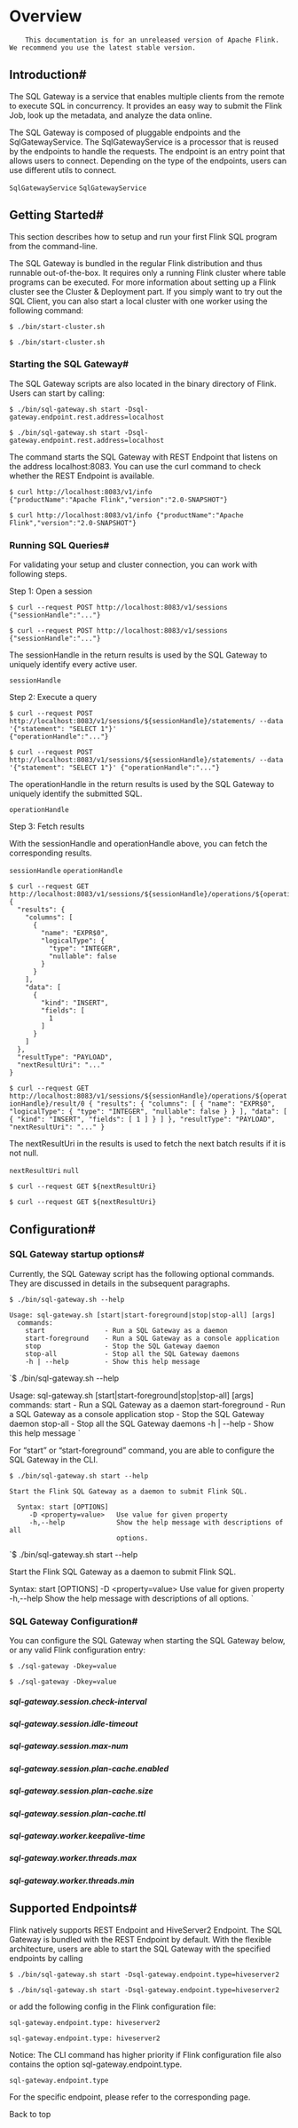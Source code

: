 # Overview


> 
        This documentation is for an unreleased version of Apache Flink. We recommend you use the latest stable version.
    


## Introduction#


The SQL Gateway is a service that enables multiple clients from the remote to execute SQL in concurrency. It provides
an easy way to submit the Flink Job, look up the metadata, and analyze the data online.


The SQL Gateway is composed of pluggable endpoints and the SqlGatewayService. The SqlGatewayService is a processor that is
reused by the endpoints to handle the requests. The endpoint is an entry point that allows users to connect. Depending on the
type of the endpoints, users can use different utils to connect.

`SqlGatewayService`
`SqlGatewayService`

## Getting Started#


This section describes how to setup and run your first Flink SQL program from the command-line.


The SQL Gateway is bundled in the regular Flink distribution and thus runnable out-of-the-box. It requires only a running Flink cluster where table programs can be executed. For more information about setting up a Flink cluster see the Cluster & Deployment part. If you simply want to try out the SQL Client, you can also start a local cluster with one worker using the following command:


```
$ ./bin/start-cluster.sh

```

`$ ./bin/start-cluster.sh
`

### Starting the SQL Gateway#


The SQL Gateway scripts are also located in the binary directory of Flink. Users can start by calling:


```
$ ./bin/sql-gateway.sh start -Dsql-gateway.endpoint.rest.address=localhost

```

`$ ./bin/sql-gateway.sh start -Dsql-gateway.endpoint.rest.address=localhost
`

The command starts the SQL Gateway with REST Endpoint that listens on the address localhost:8083. You can use the curl command to check
whether the REST Endpoint is available.


```
$ curl http://localhost:8083/v1/info
{"productName":"Apache Flink","version":"2.0-SNAPSHOT"}

```

`$ curl http://localhost:8083/v1/info
{"productName":"Apache Flink","version":"2.0-SNAPSHOT"}
`

### Running SQL Queries#


For validating your setup and cluster connection, you can work with following steps.


Step 1: Open a session


```
$ curl --request POST http://localhost:8083/v1/sessions
{"sessionHandle":"..."}

```

`$ curl --request POST http://localhost:8083/v1/sessions
{"sessionHandle":"..."}
`

The sessionHandle in the return results is used by the SQL Gateway to uniquely identify every active user.

`sessionHandle`

Step 2: Execute a query


```
$ curl --request POST http://localhost:8083/v1/sessions/${sessionHandle}/statements/ --data '{"statement": "SELECT 1"}'
{"operationHandle":"..."}

```

`$ curl --request POST http://localhost:8083/v1/sessions/${sessionHandle}/statements/ --data '{"statement": "SELECT 1"}'
{"operationHandle":"..."}
`

The operationHandle in the return results is used by the SQL Gateway to uniquely identify the submitted SQL.

`operationHandle`

Step 3: Fetch results


With the sessionHandle and operationHandle above, you can fetch the corresponding results.

`sessionHandle`
`operationHandle`

```
$ curl --request GET http://localhost:8083/v1/sessions/${sessionHandle}/operations/${operationHandle}/result/0
{
  "results": {
    "columns": [
      {
        "name": "EXPR$0",
        "logicalType": {
          "type": "INTEGER",
          "nullable": false
        }
      }
    ],
    "data": [
      {
        "kind": "INSERT",
        "fields": [
          1
        ]
      }
    ]
  },
  "resultType": "PAYLOAD",
  "nextResultUri": "..."
}

```

`$ curl --request GET http://localhost:8083/v1/sessions/${sessionHandle}/operations/${operationHandle}/result/0
{
  "results": {
    "columns": [
      {
        "name": "EXPR$0",
        "logicalType": {
          "type": "INTEGER",
          "nullable": false
        }
      }
    ],
    "data": [
      {
        "kind": "INSERT",
        "fields": [
          1
        ]
      }
    ]
  },
  "resultType": "PAYLOAD",
  "nextResultUri": "..."
}
`

The nextResultUri in the results is used to fetch the next batch results if it is not null.

`nextResultUri`
`null`

```
$ curl --request GET ${nextResultUri}

```

`$ curl --request GET ${nextResultUri}
`

## Configuration#


### SQL Gateway startup options#


Currently, the SQL Gateway script has the following optional commands. They are discussed in details in the subsequent paragraphs.


```
$ ./bin/sql-gateway.sh --help

Usage: sql-gateway.sh [start|start-foreground|stop|stop-all] [args]
  commands:
    start               - Run a SQL Gateway as a daemon
    start-foreground    - Run a SQL Gateway as a console application
    stop                - Stop the SQL Gateway daemon
    stop-all            - Stop all the SQL Gateway daemons
    -h | --help         - Show this help message

```

`$ ./bin/sql-gateway.sh --help

Usage: sql-gateway.sh [start|start-foreground|stop|stop-all] [args]
  commands:
    start               - Run a SQL Gateway as a daemon
    start-foreground    - Run a SQL Gateway as a console application
    stop                - Stop the SQL Gateway daemon
    stop-all            - Stop all the SQL Gateway daemons
    -h | --help         - Show this help message
`

For “start” or “start-foreground” command,  you are able to configure the SQL Gateway in the CLI.


```
$ ./bin/sql-gateway.sh start --help

Start the Flink SQL Gateway as a daemon to submit Flink SQL.

  Syntax: start [OPTIONS]
     -D <property=value>   Use value for given property
     -h,--help             Show the help message with descriptions of all
                           options.

```

`$ ./bin/sql-gateway.sh start --help

Start the Flink SQL Gateway as a daemon to submit Flink SQL.

  Syntax: start [OPTIONS]
     -D <property=value>   Use value for given property
     -h,--help             Show the help message with descriptions of all
                           options.
`

### SQL Gateway Configuration#


You can configure the SQL Gateway when starting the SQL Gateway below, or any valid Flink configuration entry:


```
$ ./sql-gateway -Dkey=value

```

`$ ./sql-gateway -Dkey=value
`

##### sql-gateway.session.check-interval


##### sql-gateway.session.idle-timeout


##### sql-gateway.session.max-num


##### sql-gateway.session.plan-cache.enabled


##### sql-gateway.session.plan-cache.size


##### sql-gateway.session.plan-cache.ttl


##### sql-gateway.worker.keepalive-time


##### sql-gateway.worker.threads.max


##### sql-gateway.worker.threads.min


## Supported Endpoints#


Flink natively supports REST Endpoint and HiveServer2 Endpoint.
The SQL Gateway is bundled with the REST Endpoint by default. With the flexible architecture, users are able to start the SQL Gateway with the specified endpoints by calling


```
$ ./bin/sql-gateway.sh start -Dsql-gateway.endpoint.type=hiveserver2

```

`$ ./bin/sql-gateway.sh start -Dsql-gateway.endpoint.type=hiveserver2
`

or add the following config in the Flink configuration file:


```
sql-gateway.endpoint.type: hiveserver2

```

`sql-gateway.endpoint.type: hiveserver2
`

> 
  Notice: The CLI command has higher priority if Flink configuration file also contains the option sql-gateway.endpoint.type.


`sql-gateway.endpoint.type`

For the specific endpoint, please refer to the corresponding page.


 Back to top
